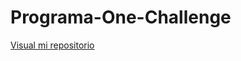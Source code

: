 # Programa-One-Challenge

<a href="https://github.com/MidoriAC/Programa-One-Challenge.git">Visual mi repositorio</a>
